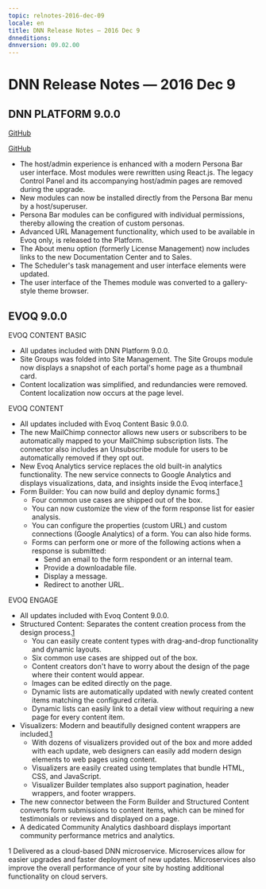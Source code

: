 ```yaml
---
topic: relnotes-2016-dec-09
locale: en
title: DNN Release Notes — 2016 Dec 9
dnneditions: 
dnnversion: 09.02.00
---
```


# DNN Release Notes — 2016 Dec 9

## DNN PLATFORM 9.0.0

[GitHub](https://github.com/dnnsoftware/Dnn.Platform/releases/tag/v9.0.0)

[GitHub](https://github.com/dnnsoftware/Dnn.Platform/releases/tag/v9.0.0)

*   The host/admin experience is enhanced with a modern Persona Bar user interface. Most modules were rewritten using React.js. The legacy Control Panel and its accompanying host/admin pages are removed during the upgrade.
*   New modules can now be installed directly from the Persona Bar menu by a host/superuser.
*   Persona Bar modules can be configured with individual permissions, thereby allowing the creation of custom personas.
*   Advanced URL Management functionality, which used to be available in Evoq only, is released to the Platform.
*   The About menu option (formerly License Management) now includes links to the new Documentation Center and to Sales.
*   The Scheduler's task management and user interface elements were updated.
*   The user interface of the Themes module was converted to a gallery-style theme browser.

## EVOQ 9.0.0

EVOQ CONTENT BASIC

*   All updates included with DNN Platform 9.0.0.
*   Site Groups was folded into Site Management. The Site Groups module now displays a snapshot of each portal's home page as a thumbnail card.
*   Content localization was simplified, and redundancies were removed. Content localization now occurs at the page level.

EVOQ CONTENT

*   All updates included with Evoq Content Basic 9.0.0.
*   The new MailChimp connector allows new users or subscribers to be automatically mapped to your MailChimp subscription lists. The connector also includes an Unsubscribe module for users to be automatically removed if they opt out.
*   New Evoq Analytics service replaces the old built-in analytics functionality. The new service connects to Google Analytics and displays visualizations, data, and insights inside the Evoq interface.[1](#fn-cloud-based)
*   Form Builder: You can now build and deploy dynamic forms.[1](#fn-cloud-based)
    *   Four common use cases are shipped out of the box.
    *   You can now customize the view of the form response list for easier analysis.
    *   You can configure the properties (custom URL) and custom connections (Google Analytics) of a form. You can also hide forms.
    *   Forms can perform one or more of the following actions when a response is submitted:
        *   Send an email to the form respondent or an internal team.
        *   Provide a downloadable file.
        *   Display a message.
        *   Redirect to another URL.

EVOQ ENGAGE

*   All updates included with Evoq Content 9.0.0.
*   Structured Content: Separates the content creation process from the design process.[1](#fn-cloud-based)
    *   You can easily create content types with drag-and-drop functionality and dynamic layouts.
    *   Six common use cases are shipped out of the box.
    *   Content creators don't have to worry about the design of the page where their content would appear.
    *   Images can be edited directly on the page.
    *   Dynamic lists are automatically updated with newly created content items matching the configured criteria.
    *   Dynamic lists can easily link to a detail view without requiring a new page for every content item.
*   Visualizers: Modern and beautifully designed content wrappers are included.[1](#fn-cloud-based)
    *   With dozens of visualizers provided out of the box and more added with each update, web designers can easily add modern design elements to web pages using content.
    *   Visualizers are easily created using templates that bundle HTML, CSS, and JavaScript.
    *   Visualizer Builder templates also support pagination, header wrappers, and footer wrappers.
*   The new connector between the Form Builder and Structured Content converts form submissions to content items, which can be mined for testimonials or reviews and displayed on a page.
*   A dedicated Community Analytics dashboard displays important community performance metrics and analytics.

<a name="fn-cloud-based">1</a> Delivered as a cloud-based DNN microservice. Microservices allow for easier upgrades and faster deployment of new updates. Microservices also improve the overall performance of your site by hosting additional functionality on cloud servers.

























